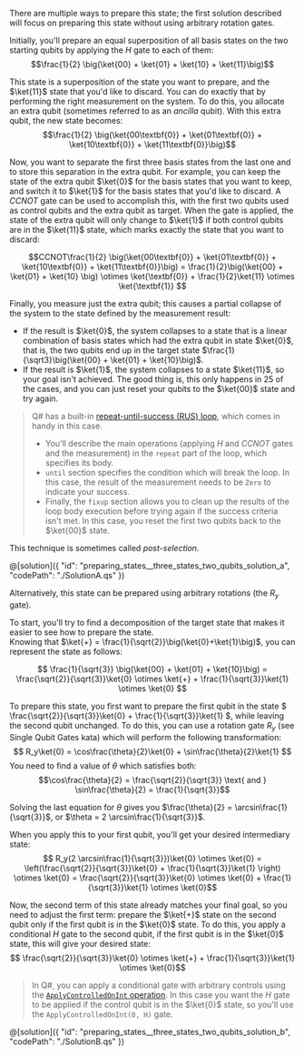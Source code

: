 There are multiple ways to prepare this state; the first solution described will focus on preparing this state without using arbitrary rotation gates. 

Initially, you'll prepare an equal superposition of all basis states on the two starting qubits by applying the $H$ gate to each of them: 
$$\frac{1}{2} \big(\ket{00} + \ket{01} + \ket{10} + \ket{11}\big)$$

This state is a superposition of the state you want to prepare, and the $\ket{11}$ state that you'd like to discard. 
You can do exactly that by performing the right measurement on the system. To do this, you allocate an extra qubit (sometimes referred to as an *ancilla* qubit). With this extra qubit, the new state becomes: 
$$\frac{1}{2} \big(\ket{00\textbf{0}} + \ket{01\textbf{0}} + \ket{10\textbf{0}} + \ket{11\textbf{0}}\big)$$

Now, you want to separate the first three basis states from the last one and to store this separation in the extra qubit. 
For example, you can keep the state of the extra qubit $\ket{0}$ for the basis states that you want to keep, and switch it to $\ket{1}$ for the basis states that you'd like to discard. 
A $CCNOT$ gate can be used to accomplish this, with the first two qubits used as control qubits and the extra qubit as target. 
When the gate is applied, the state of the extra qubit will only change to $\ket{1}$ if both control qubits are in the $\ket{11}$ state, which marks exactly the state that you want to discard:

$$CCNOT\frac{1}{2} \big(\ket{00\textbf{0}} + \ket{01\textbf{0}} + \ket{10\textbf{0}} + \ket{11\textbf{0}}\big) = 
\frac{1}{2}\big(\ket{00} + \ket{01} + \ket{10} \big) \otimes \ket{\textbf{0}} + \frac{1}{2}\ket{11} \otimes \ket{\textbf{1}} $$

Finally, you measure just the extra qubit; this causes a partial collapse of the system to the state defined by the measurement result:
* If the result is $\ket{0}$, the system collapses to a state that is a linear combination of basis states which had the extra qubit in state $\ket{0}$, that is, the two qubits end up in the target state $\frac{1}{\sqrt3}\big(\ket{00} + \ket{01} + \ket{10}\big)$. 
* If the result is $\ket{1}$, the system collapses to a state $\ket{11}$, so your goal isn't achieved. The good thing is, this only happens in $25%$ of the cases, and you can just reset your qubits to the $\ket{00}$ state and try again.

> Q# has a built-in [repeat-until-success (RUS) loop](https://learn.microsoft.com/azure/quantum/user-guide/language/expressions/conditionalloops#repeat-expression), which comes in handy in this case. 
> * You'll describe the main operations (applying $H$ and $CCNOT$ gates and the measurement) in the `repeat` part of the loop, which specifies its body.  
> * `until` section specifies the condition which will break the loop. In this case, the result of the measurement needs to be `Zero` to indicate your success.  
> * Finally, the `fixup` section allows you to clean up the results of the loop body execution before trying again if the success criteria isn't met. In this case, you reset the first two qubits back to the $\ket{00}$ state.

This technique is sometimes called *post-selection*.

@[solution]({
    "id": "preparing_states__three_states_two_qubits_solution_a",
    "codePath": "./SolutionA.qs"
})

Alternatively, this state can be prepared using arbitrary rotations (the $R_y$ gate). 

To start, you'll try to find a decomposition of the target state that makes it easier to see how to prepare the state.  
Knowing that $\ket{+} = \frac{1}{\sqrt{2}}\big(\ket{0}+\ket{1}\big)$, you can represent the state as follows:

$$ \frac{1}{\sqrt{3}} \big(\ket{00} + \ket{01} + \ket{10}\big) = \frac{\sqrt{2}}{\sqrt{3}}\ket{0} \otimes \ket{+} + \frac{1}{\sqrt{3}}\ket{1} \otimes \ket{0} $$ 

To prepare this state, you first want to prepare the first qubit in the state $ \frac{\sqrt{2}}{\sqrt{3}}\ket{0} + \frac{1}{\sqrt{3}}\ket{1} $, while leaving the second qubit unchanged. 
To do this, you can use a rotation gate $R_y$ (see Single Qubit Gates kata) which will perform the following transformation:
$$ R_y\ket{0} = \cos\frac{\theta}{2}\ket{0} + \sin\frac{\theta}{2}\ket{1} $$
You need to find a value of $\theta$ which satisfies both: 
$$\cos\frac{\theta}{2} = \frac{\sqrt{2}}{\sqrt{3}} \text{ and } \sin\frac{\theta}{2} = \frac{1}{\sqrt{3}}$$

Solving the last equation for $\theta$ gives you $\frac{\theta}{2} = \arcsin\frac{1}{\sqrt{3}}$, or $\theta = 2 \arcsin\frac{1}{\sqrt{3}}$.

When you apply this to your first qubit, you'll get your desired intermediary state:
$$ R_y(2 \arcsin\frac{1}{\sqrt{3}})\ket{0} \otimes \ket{0} = 
\left(\frac{\sqrt{2}}{\sqrt{3}}\ket{0} + \frac{1}{\sqrt{3}}\ket{1} \right) \otimes \ket{0} = 
\frac{\sqrt{2}}{\sqrt{3}}\ket{0} \otimes \ket{0} + \frac{1}{\sqrt{3}}\ket{1} \otimes \ket{0}$$

Now, the second term of this state already matches your final goal, so you need to adjust the first term: 
prepare the $\ket{+}$ state on the second qubit only if the first qubit is in the $\ket{0}$ state. 
To do this, you apply a conditional $H$ gate to the second qubit, if the first qubit is in the $\ket{0}$ state, this will give your desired state:
$$ \frac{\sqrt{2}}{\sqrt{3}}\ket{0} \otimes \ket{+} + \frac{1}{\sqrt{3}}\ket{1} \otimes \ket{0}$$

> In Q#, you can apply a conditional gate with arbitrary controls using the [`ApplyControlledOnInt` operation](https://learn.microsoft.com/qsharp/api/qsharp-lang/microsoft.quantum.canon/applycontrolledonint). 
> In this case you want the $H$ gate to be applied if the control qubit is in the $\ket{0}$ state, so you'll use the `ApplyControlledOnInt(0, H)` gate.

@[solution]({
    "id": "preparing_states__three_states_two_qubits_solution_b",
    "codePath": "./SolutionB.qs"
})
